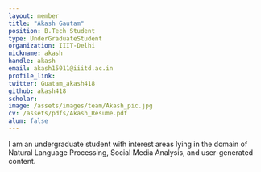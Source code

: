 ```yaml
---
layout: member
title: "Akash Gautam"
position: B.Tech Student 
type: UnderGraduateStudent
organization: IIIT-Delhi 
nickname: akash
handle: akash
email: akash15011@iiitd.ac.in
profile_link: 
twitter: Guatam_akash418
github: akash418
scholar: 
image: /assets/images/team/Akash_pic.jpg 
cv: /assets/pdfs/Akash_Resume.pdf 
alum: false
---
```


I am an undergraduate student with interest areas lying in the domain of Natural Language Processing, Social Media Analysis, and user-generated content.